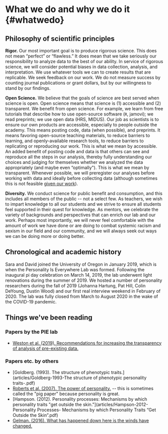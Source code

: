 # What we do and why we do it {#whatwedo}

## Philosophy of scientific principles 

**Rigor.** Our most important goal is to produce rigorous science. This does not mean “perfect” or “flawless.” It does mean that we take seriously our responsibility to analyze data to the best of our ability. In service of rigorous science, we will consider potential biases in data collection, analysis, and interpretation. We use whatever tools we can to create results that are replicable. We seek feedback on our work. We do not measure success by counting journal publications or grant dollars, but by our willingness to stand by our findings. 

**Open Science.** We believe that the goals of science are best served when science is open. Open science means that science is (1) accessible and (2) transparent. We benefit from open science. For example, we learn from free tutorials that describe how to use open-source software (`R`, jamovi); we read preprints; we use open data (HRS, MIDUS). Our job as scientists is to ensure our own products are accessible, especially to people outside the academy. This means posting code, data (when possible), and preprints. It means favoring open-source teaching materials, to reduce barriers to learning, and openly-available research tools, to reduce barriers to replicating or reproducing our work. This is what we mean by accessible. An added benefit of posting code and data is that others can see and reproduce all the steps in our analysis, thereby fully understanding our choices and judging for themselves whether we analyzed the data appropriately (and maybe even “optimally"). This is what we mean by transparent. Whenever possible, we will preregister our analyses before working with data and ideally before collecting data (although sometimes this is not feasible [given our work](https://osf.io/x4gzt/)). 

**Diversity.** We conduct science for public benefit and consumption, and this includes all members of the public -- not a select few. As teachers, we wish to impart knowledge to all our students and we strive to ensure all students feel supported in their quest for knowledge. As mentors, we celebrate the variety of backgrounds and perspectives that can enrich our lab and our work. Perhaps most importantly, we will never feel comfortable with the amount of work we have done or are doing to combat systemic racism and sexism in our field and our community, and we will always seek out ways we can be doing more or doing better.

## Chronological and academic history

Sara and David joined the University of Oregon in January 2019, which is when the Personality Is Everywhere Lab was formed. Following the inaugural pi day celebration on March 14, 2019, the lab underwent light renovations during the summer of 2019. We hosted a number of personality researchers during the fall of 2019 (Johanna Hartung, Pat Hill, Colin DeYoung, Dustin Wood) and our first real interview weekend in February of 2020. The lab was fully closed from March to August 2020 in the wake of the COVID-19 pandemic. 

## Things we've been reading

### Papers by the PIE lab

- [Weston et al. (2019). Recommendations for increasing the transparency of analysis of pre-existing data.](articles/weston_etal_2019.pdf)

### Papers etc. by others

- [Goldberg. (1993). The structure of phenotypic traits.](articles/Goldberg-1993-The structure of phenotypic personality traits-.pdf)
- [Roberts et al. (2007). The power of personality.](articles/roberts2007.pdf) -- this is sometimes called the "pig paper" because personality is great.
- [Hampson. (2012). Personality processes: Mechanisms by which personality traits "get outside the skin."](articles/Hampson-2012-Personality Processes- Mechanisms by which Personality Traits “Get Outside the Skin”.pdf)
- [Gelman. (2016). What has happened down here is the winds have changed.](https://statmodeling.stat.columbia.edu/2016/09/21/what-has-happened-down-here-is-the-winds-have-changed/)


